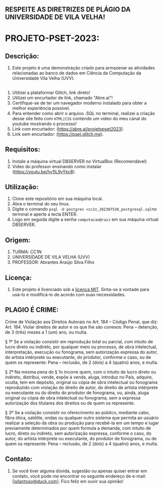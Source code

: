 ## RESPEITE AS DIRETRIZES DE PLÁGIO DA UNIVERSIDADE DE VILA VELHA!

# PROJETO-PSET-2023:

## Descrição:
1. Este projeto é uma demonstração criado para armazenar as atividades relacionadas ao banco de dados em Ciência da Computação da Universidade Vila Velha (UVV).

## 

1. Utilizei a plataformar Glitch, link direto!  
2. Utilizei um encurtador de link, chamado "Abre.ai"!
3. Certifique-se de ter um navegador moderno instalado para obter a melhor experiência possível.
4. Para entender como abrir o arquivo .SQL no terminal, realizei a criação desse site feito com `HTML|CSS` contendo um video do meu canal do youtube mostrando o processo!     
5. Link com encurtador: (https://abre.ai/projetopset2023).
6. Link sem encurtador: (https://pset.glitch.me).

## Requisitos:
1. Instale a máquina virtual DBSERVER no VirtualBox (Recomendável)
2. Video do professor ensinando como instalar (https://youtu.be/hv1IL9vYkc8).

## Utilização:

1. Clone este repositório em sua máquina local.
2. Abra o terminal do seu linux.
3. Digite o comando `psql -U postgres <cc1n_202307538_postgresql.sql`no terminal e aperte a tecla ENTER.
4. Logo em seguida digite a senha `computacao@raiz` em sua máquina virtual DBSERVER.

## Origem:

1. TURMA: CC1N  
2. UNIVERSIDADE DE VILA VELHA (UVV)
3. PROFESSOR: Abrantes Araújo Silva Filho

## Licença:

1. Este projeto é licenciado sob a [licença MIT](https://opensource.org/licenses/MIT). Sinta-se à vontade para usá-lo e modificá-lo de acordo com suas necessidades. 

## PLAGIO É CRIME:

Crime de Violação aos Direitos Autorais no Art. 184 – Código Penal, que diz: Art. 184. Violar direitos de autor e os que lhe são conexos: Pena – detenção, de 3 (três) meses a 1 (um) ano, ou multa.

§ 1º Se a violação consistir em reprodução total ou parcial, com intuito de lucro direto ou indireto, por qualquer meio ou processo, de obra intelectual, interpretação, execução ou fonograma, sem autorização expressa do autor, do artista intérprete ou executante, do produtor, conforme o caso, ou de quem os represente: Pena – reclusão, de 2 (dois) a 4 (quatro) anos, e multa.

§ 2º Na mesma pena do § 1o incorre quem, com o intuito de lucro direto ou indireto, distribui, vende, expõe à venda, aluga, introduz no País, adquire, oculta, tem em depósito, original ou cópia de obra intelectual ou fonograma reproduzido com violação do direito de autor, do direito de artista intérprete ou executante ou do direito do produtor de fonograma, ou, ainda, aluga original ou cópia de obra intelectual ou fonograma, sem a expressa autorização dos titulares dos direitos ou de quem os represente.

§ 3º Se a violação consistir no oferecimento ao público, mediante cabo, fibra ótica, satélite, ondas ou qualquer outro sistema que permita ao usuário realizar a seleção da obra ou produção para recebê-la em um tempo e lugar previamente determinados por quem formula a demanda, com intuito de lucro, direto ou indireto, sem autorização expressa, conforme o caso, do autor, do artista intérprete ou executante, do produtor de fonograma, ou de quem os represente: Pena – reclusão, de 2 (dois) a 4 (quatro) anos, e multa.

## Contato:

1. Se você tiver alguma dúvida, sugestão ou apenas quiser entrar em contato, você pode me encontrar no seguinte endereço de e-mail: [isllantoso@duck.com]. Fico feliz em ouvir sua opinião!

